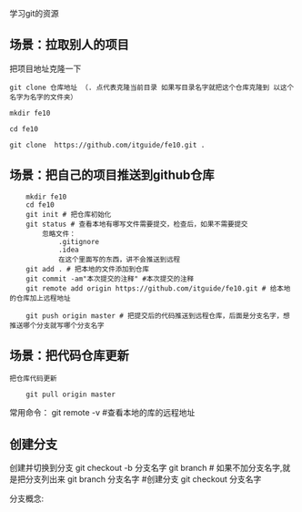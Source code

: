 学习git的资源


## 场景：拉取别人的项目
把项目地址克隆一下

```
git clone 仓库地址 （. 点代表克隆当前目录 如果写目录名字就把这个仓库克隆到 以这个名字为名字的文件夹）

mkdir fe10 

cd fe10

git clone  https://github.com/itguide/fe10.git .
```
## 场景：把自己的项目推送到github仓库
```
    mkdir fe10
    cd fe10
    git init # 把仓库初始化
    git status # 查看本地有哪写文件需要提交，检查后，如果不需要提交
        忽略文件：
            .gitignore 
            .idea
            在这个里面写的东西，讲不会推送到远程
    git add . # 把本地的文件添加到仓库
    git commit -am"本次提交的注释" #本次提交的注释
    git remote add origin https://github.com/itguide/fe10.git # 给本地的仓库加上远程地址

    git push origin master # 把提交后的代码推送到远程仓库，后面是分支名字，想推送哪个分支就写哪个分支名字

```

## 场景：把代码仓库更新

    把仓库代码更新
```
    git pull origin master
```

常用命令：
    git remote -v #查看本地的库的远程地址

## 创建分支

创建并切换到分支
git checkout -b 分支名字
git branch # 如果不加分支名字,就是把分支列出来
git branch 分支名字  #创建分支
git checkout 分支名字

分支概念:

